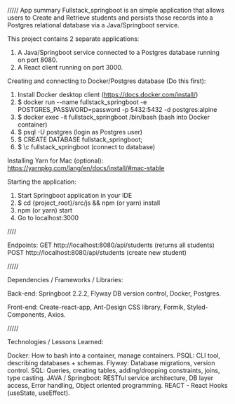 ///// App summary
Fullstack_springboot is an simple application that allows users to Create and Retrieve students and persists those records into a Postgres relational database via a Java/Springboot service.

This project contains 2 separate applications:

1. A Java/Springboot service connected to a Postgres database running on port 8080.
2. A React client running on port 3000.

Creating and connecting to Docker/Postgres database (Do this first):
1. Install Docker desktop client (https://docs.docker.com/install/)
2. $ docker run --name fullstack_springboot -e POSTGRES_PASSWORD=password -p 5432:5432 -d postgres:alpine
3. $ docker exec -it fullstack_springboot /bin/bash (bash into Docker container)
4. $ psql -U postgres (login as Postgres user)
5. $ CREATE DATABASE fullstack_springboot;
6. $ \c fullstack_springboot (connect to database)

Installing Yarn for Mac (optional):
https://yarnpkg.com/lang/en/docs/install/#mac-stable

Starting the application:
1. Start Springboot application in your IDE
2. $ cd {project_root}/src/js && npm (or yarn) install
3. npm (or yarn) start
4. Go to localhost:3000

////

Endpoints:
GET http://localhost:8080/api/students (returns all students)
POST http://localhost:8080/api/students (create new student)

/////

Dependencies / Frameworks / Libraries:

Back-end:
Springboot 2.2.2, Flyway DB version control, Docker, Postgres.

Front-end:
Create-react-app, Ant-Design CSS library, Formik, Styled-Components, Axios.

/////

Technologies / Lessons Learned:

Docker: How to bash into a container, manage containers.
PSQL: CLI tool, describing databases + schemas.
Flyway: Database migrations, version control.
SQL: Queries, creating tables, adding/dropping constraints, joins, type casting.
JAVA / Springboot: RESTful service architecture, DB layer access, Error handling, Object oriented programming.
REACT - React Hooks (useState, useEffect).
